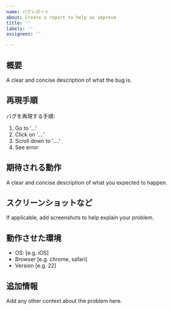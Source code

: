 ```yaml
---
name: バグレポート
about: Create a report to help us improve
title: ''
labels: ''
assignees: ''

---
```


## 概要
A clear and concise description of what the bug is.

## 再現手順
バグを再現する手順:
1. Go to '...'
2. Click on '....'
3. Scroll down to '....'
4. See error

## 期待される動作
A clear and concise description of what you expected to happen.

## スクリーンショットなど
If applicable, add screenshots to help explain your problem.

## 動作させた環境
 - OS: [e.g. iOS]
 - Browser [e.g. chrome, safari]
 - Version [e.g. 22]

## 追加情報
Add any other context about the problem here.
